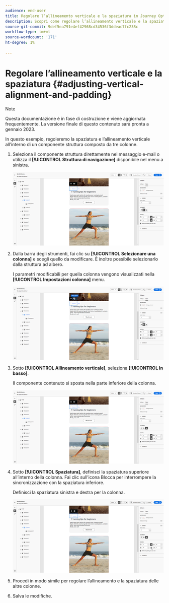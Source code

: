 ```yaml
---
audience: end-user
title: Regolare l’allineamento verticale e la spaziatura in Journey Optimizer
description: Scopri come regolare l’allineamento verticale e la spaziatura
source-git-commit: 9def5ea791e4ef42968cd34536f3ddeac7fc238c
workflow-type: tm+mt
source-wordcount: '171'
ht-degree: 1%

---
```



# Regolare l’allineamento verticale e la spaziatura {#adjusting-vertical-alignment-and-padding}

>[!NOTE]
>
>Questa documentazione è in fase di costruzione e viene aggiornata frequentemente. La versione finale di questo contenuto sarà pronta a gennaio 2023.

In questo esempio, regoleremo la spaziatura e l’allineamento verticale all’interno di un componente struttura composto da tre colonne.

1. Seleziona il componente struttura direttamente nel messaggio e-mail o utilizza il **[!UICONTROL Struttura di navigazione]** disponibile nel menu a sinistra.

   ![](assets/alignment_1.png)

1. Dalla barra degli strumenti, fai clic su **[!UICONTROL Selezionare una colonna]** e scegli quello da modificare. È inoltre possibile selezionarlo dalla struttura ad albero.

   I parametri modificabili per quella colonna vengono visualizzati nella **[!UICONTROL Impostazioni colonna]** menu.

   ![](assets/alignment_2.png)

1. Sotto **[!UICONTROL Allineamento verticale]**, seleziona **[!UICONTROL In basso]**.

   Il componente contenuto si sposta nella parte inferiore della colonna.

   ![](assets/alignment_3.png)

1. Sotto **[!UICONTROL Spaziatura]**, definisci la spaziatura superiore all’interno della colonna. Fai clic sull’icona Blocca per interrompere la sincronizzazione con la spaziatura inferiore.

   Definisci la spaziatura sinistra e destra per la colonna.

   ![](assets/alignment_4.png)

1. Procedi in modo simile per regolare l’allineamento e la spaziatura delle altre colonne.

1. Salva le modifiche.
